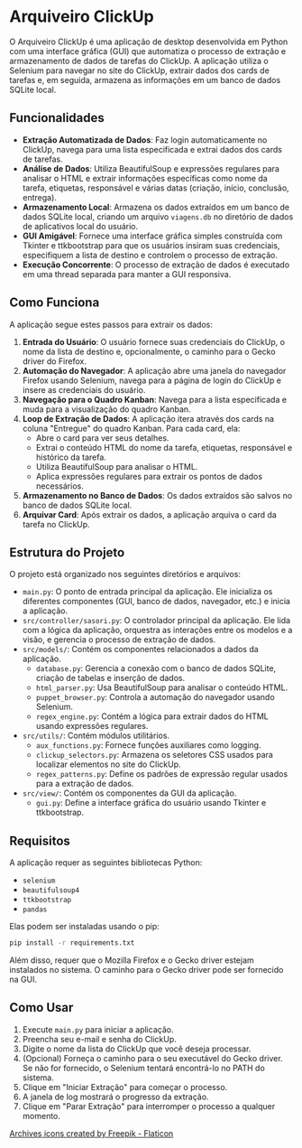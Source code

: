 # Arquiveiro ClickUp

O Arquiveiro ClickUp é uma aplicação de desktop desenvolvida em Python com uma interface gráfica (GUI) que automatiza o processo de extração e armazenamento de dados de tarefas do ClickUp. A aplicação utiliza o Selenium para navegar no site do ClickUp, extrair dados dos cards de tarefas e, em seguida, armazena as informações em um banco de dados SQLite local.

## Funcionalidades

-   **Extração Automatizada de Dados**: Faz login automaticamente no ClickUp, navega para uma lista especificada e extrai dados dos cards de tarefas.
-   **Análise de Dados**: Utiliza BeautifulSoup e expressões regulares para analisar o HTML e extrair informações específicas como nome da tarefa, etiquetas, responsável e várias datas (criação, início, conclusão, entrega).
-   **Armazenamento Local**: Armazena os dados extraídos em um banco de dados SQLite local, criando um arquivo `viagens.db` no diretório de dados de aplicativos local do usuário.
-   **GUI Amigável**: Fornece uma interface gráfica simples construída com Tkinter e ttkbootstrap para que os usuários insiram suas credenciais, especifiquem a lista de destino e controlem o processo de extração.
-   **Execução Concorrente**: O processo de extração de dados é executado em uma thread separada para manter a GUI responsiva.

## Como Funciona

A aplicação segue estes passos para extrair os dados:

1.  **Entrada do Usuário**: O usuário fornece suas credenciais do ClickUp, o nome da lista de destino e, opcionalmente, o caminho para o Gecko driver do Firefox.
2.  **Automação do Navegador**: A aplicação abre uma janela do navegador Firefox usando Selenium, navega para a página de login do ClickUp e insere as credenciais do usuário.
3.  **Navegação para o Quadro Kanban**: Navega para a lista especificada e muda para a visualização do quadro Kanban.
4.  **Loop de Extração de Dados**: A aplicação itera através dos cards na coluna "Entregue" do quadro Kanban. Para cada card, ela:
    -   Abre o card para ver seus detalhes.
    -   Extrai o conteúdo HTML do nome da tarefa, etiquetas, responsável e histórico da tarefa.
    -   Utiliza BeautifulSoup para analisar o HTML.
    -   Aplica expressões regulares para extrair os pontos de dados necessários.
5.  **Armazenamento no Banco de Dados**: Os dados extraídos são salvos no banco de dados SQLite local.
6.  **Arquivar Card**: Após extrair os dados, a aplicação arquiva o card da tarefa no ClickUp.

## Estrutura do Projeto

O projeto está organizado nos seguintes diretórios e arquivos:

-   `main.py`: O ponto de entrada principal da aplicação. Ele inicializa os diferentes componentes (GUI, banco de dados, navegador, etc.) e inicia a aplicação.
-   `src/controller/sasori.py`: O controlador principal da aplicação. Ele lida com a lógica da aplicação, orquestra as interações entre os modelos e a visão, e gerencia o processo de extração de dados.
-   `src/models/`: Contém os componentes relacionados a dados da aplicação.
    -   `database.py`: Gerencia a conexão com o banco de dados SQLite, criação de tabelas e inserção de dados.
    -   `html_parser.py`: Usa BeautifulSoup para analisar o conteúdo HTML.
    -   `puppet_browser.py`: Controla a automação do navegador usando Selenium.
    -   `regex_engine.py`: Contém a lógica para extrair dados do HTML usando expressões regulares.
-   `src/utils/`: Contém módulos utilitários.
    -   `aux_functions.py`: Fornece funções auxiliares como logging.
    -   `clickup_selectors.py`: Armazena os seletores CSS usados para localizar elementos no site do ClickUp.
    -   `regex_patterns.py`: Define os padrões de expressão regular usados para a extração de dados.
-   `src/view/`: Contém os componentes da GUI da aplicação.
    -   `gui.py`: Define a interface gráfica do usuário usando Tkinter e ttkbootstrap.

## Requisitos

A aplicação requer as seguintes bibliotecas Python:

-   `selenium`
-   `beautifulsoup4`
-   `ttkbootstrap`
-   `pandas`

Elas podem ser instaladas usando o pip:

```bash
pip install -r requirements.txt
```

Além disso, requer que o Mozilla Firefox e o Gecko driver estejam instalados no sistema. O caminho para o Gecko driver pode ser fornecido na GUI.

## Como Usar

1.  Execute `main.py` para iniciar a aplicação.
2.  Preencha seu e-mail e senha do ClickUp.
3.  Digite o nome da lista do ClickUp que você deseja processar.
4.  (Opcional) Forneça o caminho para o seu executável do Gecko driver. Se não for fornecido, o Selenium tentará encontrá-lo no PATH do sistema.
5.  Clique em "Iniciar Extração" para começar o processo.
6.  A janela de log mostrará o progresso da extração.
7.  Clique em "Parar Extração" para interromper o processo a qualquer momento.

<a href="https://www.flaticon.com/free-icons/archives" title="archives icons">Archives icons created by Freepik - Flaticon</a>
